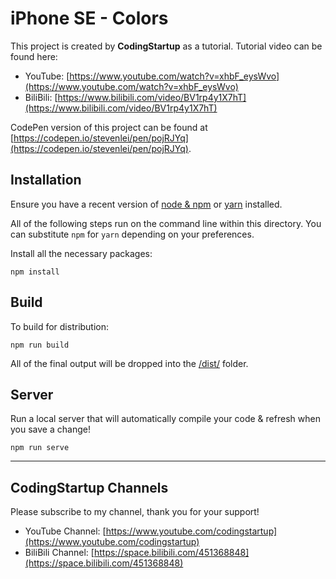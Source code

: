 # iPhone SE - Colors

This project is created by **CodingStartup** as a tutorial. Tutorial video can be found here:
- YouTube: [https://www.youtube.com/watch?v=xhbF_eysWvo](https://www.youtube.com/watch?v=xhbF_eysWvo)
- BiliBili: [https://www.bilibili.com/video/BV1rp4y1X7hT](https://www.bilibili.com/video/BV1rp4y1X7hT)

CodePen version of this project can be found at [https://codepen.io/stevenlei/pen/pojRJYq](https://codepen.io/stevenlei/pen/pojRJYq).

## Installation

Ensure you have a recent version of [node & npm](https://nodejs.org/en/download/) or [yarn](https://yarnpkg.com/en/docs/install) installed.

All of the following steps run on the command line within this directory. You can substitute `npm` for `yarn` depending on your preferences.

Install all the necessary packages:

```
npm install
```

## Build

To build for distribution:

```
npm run build
```

All of the final output will be dropped into the [/dist/](./dist) folder.

## Server

Run a local server that will automatically compile your code & refresh when you save a change!

```
npm run serve
```

---

## CodingStartup Channels

Please subscribe to my channel, thank you for your support!

- YouTube Channel: [https://www.youtube.com/codingstartup](https://www.youtube.com/codingstartup)
- BiliBili Channel: [https://space.bilibili.com/451368848](https://space.bilibili.com/451368848)
